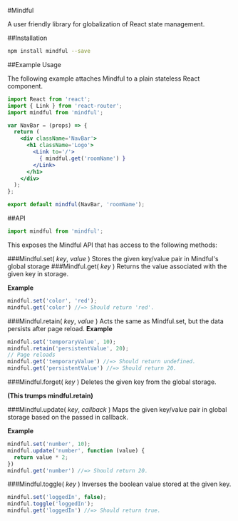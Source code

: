 #Mindful

A user friendly library for globalization of React state management.

##Installation

```bash
npm install mindful --save
```

##Example Usage

The following example attaches Mindful to a plain stateless React component.
```jsx
import React from 'react';
import { Link } from 'react-router';
import mindful from 'mindful';

var NavBar = (props) => {
  return (
    <div className='NavBar'>
      <h1 className='Logo'>
        <Link to='/'>
          { mindful.get('roomName') }
        </Link>
      </h1>
    </div>
  );
};

export default mindful(NavBar, 'roomName');

```

##API

```js
import mindful from 'mindful';
```
This exposes the Mindful API that has access to the following methods:


###Mindful.set( *key*, *value* ) 
Stores the given key/value pair in Mindful's global storage
###Mindful.get( *key* ) 
Returns the value associated with the given key in storage.

**Example**
```js
mindful.set('color', 'red');
mindful.get('color') //=> Should return 'red'.
```


###Mindful.retain( *key*, *value* )
Acts the same as Mindful.set, but the data persists after page reload.
**Example**
```js
mindful.set('temporaryValue', 10);
mindful.retain('persistentValue', 20);
// Page reloads
mindful.get('temporaryValue') //=> Should return undefined.
mindful.get('persistentValue') //=> Should return 20.
```


###Mindful.forget( *key* )
Deletes the given key from the global storage.

**(This trumps mindful.retain)**


###Mindful.update( *key*, *callback* )
Maps the given key/value pair in global storage based on the passed in callback.

**Example**
```js
mindful.set('number', 10);
mindful.update('number', function (value) {
  return value * 2;
})
mindful.get('number') //=> Should return 20.
```


###Mindful.toggle( *key* )
Inverses the boolean value stored at the given key.
```js
mindful.set('loggedIn', false);
mindful.toggle('loggedIn');
mindful.get('loggedIn') //=> Should return true.
```
